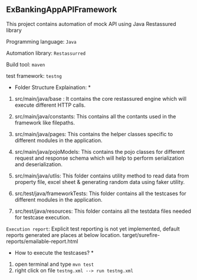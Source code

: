 ## ExBankingAppAPIFramework ##
This project contains automation of mock API using Java Restassured library


Programming language: `Java`

Automation library: `Restassurred`

Build tool: `maven`

test framework: `testng`

* Folder Structure Explaination: *

1. src/main/java/base : It contains the core restassured engine which will execute different HTTP calls.

2. src/main/java/constants: This contains all the contants used in the framework like filepaths.

3. src/main/java/pages: This contains the helper classes specific to different modules in the application.

4. src/main/java/pojoModels: This contains the pojo classes for different request and response schema which will help to perform serialization and deserialization.

5. src/main/java/utlis: This folder contains utility method to read data from property file, excel sheet & generating random data using faker utility.

6. src/test/java/frameworkTests: This folder contains all the testcases for different modules in the application.

7. src/test/java/resources: This folder contains all the testdata files needed for testcase execution.





`Execution report`: Explicit test reporting is not yet implemented, default reports generated are places at below location.
                  target/surefire-reports/emailable-report.html






* How to execute the testcases? *

1. open terminal and type `mvn test`
2. right click on file `testng.xml --> run testng.xml`
